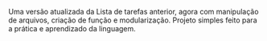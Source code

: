 Uma versão atualizada da Lista de tarefas anterior, agora com manipulação de arquivos, criação de função e modularização. Projeto simples feito para a prática e aprendizado da linguagem.
